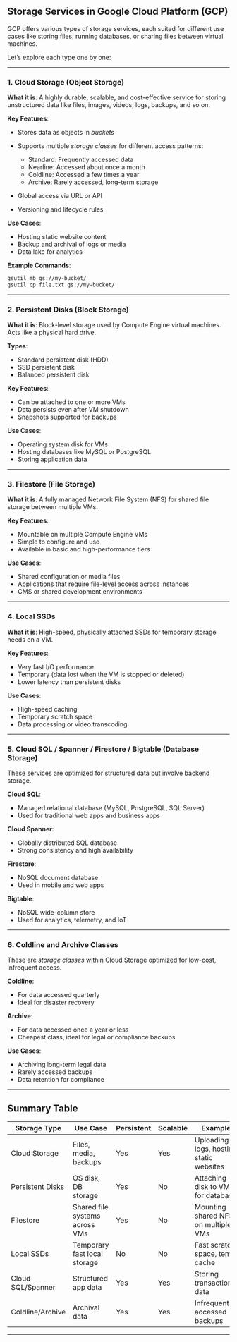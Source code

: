## **Storage Services in Google Cloud Platform (GCP)**

GCP offers various types of storage services, each suited for different use cases like storing files, running databases, or sharing files between virtual machines.

Let’s explore each type one by one:

---

### 1. **Cloud Storage** (Object Storage)

**What it is**:
A highly durable, scalable, and cost-effective service for storing unstructured data like files, images, videos, logs, backups, and so on.

**Key Features**:

* Stores data as objects in *buckets*
* Supports multiple *storage classes* for different access patterns:

    * Standard: Frequently accessed data
    * Nearline: Accessed about once a month
    * Coldline: Accessed a few times a year
    * Archive: Rarely accessed, long-term storage
* Global access via URL or API
* Versioning and lifecycle rules

**Use Cases**:

* Hosting static website content
* Backup and archival of logs or media
* Data lake for analytics

**Example Commands**:

```bash
gsutil mb gs://my-bucket/
gsutil cp file.txt gs://my-bucket/
```

---

### 2. **Persistent Disks** (Block Storage)

**What it is**:
Block-level storage used by Compute Engine virtual machines. Acts like a physical hard drive.

**Types**:

* Standard persistent disk (HDD)
* SSD persistent disk
* Balanced persistent disk

**Key Features**:

* Can be attached to one or more VMs
* Data persists even after VM shutdown
* Snapshots supported for backups

**Use Cases**:

* Operating system disk for VMs
* Hosting databases like MySQL or PostgreSQL
* Storing application data

---

### 3. **Filestore** (File Storage)

**What it is**:
A fully managed Network File System (NFS) for shared file storage between multiple VMs.

**Key Features**:

* Mountable on multiple Compute Engine VMs
* Simple to configure and use
* Available in basic and high-performance tiers

**Use Cases**:

* Shared configuration or media files
* Applications that require file-level access across instances
* CMS or shared development environments

---

### 4. **Local SSDs**

**What it is**:
High-speed, physically attached SSDs for temporary storage needs on a VM.

**Key Features**:

* Very fast I/O performance
* Temporary (data lost when the VM is stopped or deleted)
* Lower latency than persistent disks

**Use Cases**:

* High-speed caching
* Temporary scratch space
* Data processing or video transcoding

---

### 5. **Cloud SQL / Spanner / Firestore / Bigtable** (Database Storage)

These services are optimized for structured data but involve backend storage.

**Cloud SQL**:

* Managed relational database (MySQL, PostgreSQL, SQL Server)
* Used for traditional web apps and business apps

**Cloud Spanner**:

* Globally distributed SQL database
* Strong consistency and high availability

**Firestore**:

* NoSQL document database
* Used in mobile and web apps

**Bigtable**:

* NoSQL wide-column store
* Used for analytics, telemetry, and IoT

---

### 6. **Coldline and Archive Classes**

These are *storage classes* within Cloud Storage optimized for low-cost, infrequent access.

**Coldline**:

* For data accessed quarterly
* Ideal for disaster recovery

**Archive**:

* For data accessed once a year or less
* Cheapest class, ideal for legal or compliance backups

**Use Cases**:

* Archiving long-term legal data
* Rarely accessed backups
* Data retention for compliance

---

## Summary Table

| Storage Type      | Use Case                       | Persistent | Scalable | Example                                 |
| ----------------- | ------------------------------ | ---------- | -------- | --------------------------------------- |
| Cloud Storage     | Files, media, backups          | Yes        | Yes      | Uploading logs, hosting static websites |
| Persistent Disks  | OS disk, DB storage            | Yes        | No       | Attaching disk to VM for database       |
| Filestore         | Shared file systems across VMs | Yes        | No       | Mounting shared NFS on multiple VMs     |
| Local SSDs        | Temporary fast local storage   | No         | No       | Fast scratch space, temp cache          |
| Cloud SQL/Spanner | Structured app data            | Yes        | Yes      | Storing transactional data              |
| Coldline/Archive  | Archival data                  | Yes        | Yes      | Infrequently accessed backups           |

---
